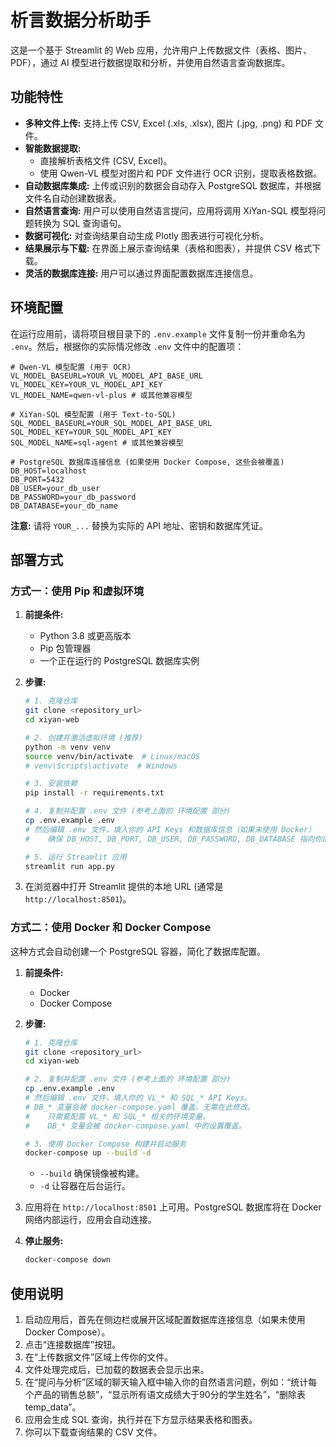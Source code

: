 # 析言数据分析助手

这是一个基于 Streamlit 的 Web 应用，允许用户上传数据文件（表格、图片、PDF），通过 AI 模型进行数据提取和分析，并使用自然语言查询数据库。

## 功能特性

*   **多种文件上传:** 支持上传 CSV, Excel (.xls, .xlsx), 图片 (.jpg, .png) 和 PDF 文件。
*   **智能数据提取:** 
    *   直接解析表格文件 (CSV, Excel)。
    *   使用 Qwen-VL 模型对图片和 PDF 文件进行 OCR 识别，提取表格数据。
*   **自动数据库集成:** 上传或识别的数据会自动存入 PostgreSQL 数据库，并根据文件名自动创建数据表。
*   **自然语言查询:** 用户可以使用自然语言提问，应用将调用 XiYan-SQL 模型将问题转换为 SQL 查询语句。
*   **数据可视化:** 对查询结果自动生成 Plotly 图表进行可视化分析。
*   **结果展示与下载:** 在界面上展示查询结果（表格和图表），并提供 CSV 格式下载。
*   **灵活的数据库连接:** 用户可以通过界面配置数据库连接信息。

## 环境配置

在运行应用前，请将项目根目录下的 `.env.example` 文件复制一份并重命名为 `.env`。然后，根据你的实际情况修改 `.env` 文件中的配置项：

```env
# Qwen-VL 模型配置 (用于 OCR)
VL_MODEL_BASEURL=YOUR_VL_MODEL_API_BASE_URL
VL_MODEL_KEY=YOUR_VL_MODEL_API_KEY
VL_MODEL_NAME=qwen-vl-plus # 或其他兼容模型

# XiYan-SQL 模型配置 (用于 Text-to-SQL)
SQL_MODEL_BASEURL=YOUR_SQL_MODEL_API_BASE_URL
SQL_MODEL_KEY=YOUR_SQL_MODEL_API_KEY
SQL_MODEL_NAME=sql-agent # 或其他兼容模型

# PostgreSQL 数据库连接信息 (如果使用 Docker Compose, 这些会被覆盖)
DB_HOST=localhost
DB_PORT=5432
DB_USER=your_db_user
DB_PASSWORD=your_db_password
DB_DATABASE=your_db_name
```

**注意:** 请将 `YOUR_...` 替换为实际的 API 地址、密钥和数据库凭证。

## 部署方式

### 方式一：使用 Pip 和虚拟环境

1.  **前提条件:**
    *   Python 3.8 或更高版本
    *   Pip 包管理器
    *   一个正在运行的 PostgreSQL 数据库实例

2.  **步骤:**
    ```bash
    # 1. 克隆仓库
    git clone <repository_url>
    cd xiyan-web

    # 2. 创建并激活虚拟环境 (推荐)
    python -m venv venv
    source venv/bin/activate  # Linux/macOS
    # venv\Scripts\activate  # Windows

    # 3. 安装依赖
    pip install -r requirements.txt

    # 4. 复制并配置 .env 文件 (参考上面的 环境配置 部分)
    cp .env.example .env
    # 然后编辑 .env 文件，填入你的 API Keys 和数据库信息（如果未使用 Docker）
    #    确保 DB_HOST, DB_PORT, DB_USER, DB_PASSWORD, DB_DATABASE 指向你的 PostgreSQL 实例

    # 5. 运行 Streamlit 应用
    streamlit run app.py
    ```

3.  在浏览器中打开 Streamlit 提供的本地 URL (通常是 `http://localhost:8501`)。

### 方式二：使用 Docker 和 Docker Compose

这种方式会自动创建一个 PostgreSQL 容器，简化了数据库配置。

1.  **前提条件:**
    *   Docker
    *   Docker Compose

2.  **步骤:**
    ```bash
    # 1. 克隆仓库
    git clone <repository_url>
    cd xiyan-web

    # 2. 复制并配置 .env 文件 (参考上面的 环境配置 部分)
    cp .env.example .env
    # 然后编辑 .env 文件，填入你的 VL_* 和 SQL_* API Keys。
    # DB_* 变量会被 docker-compose.yaml 覆盖，无需在此修改。
    #    只需要配置 VL_* 和 SQL_* 相关的环境变量。
    #    DB_* 变量会被 docker-compose.yaml 中的设置覆盖。

    # 3. 使用 Docker Compose 构建并启动服务
    docker-compose up --build -d
    ```
    *   `--build` 确保镜像被构建。
    *   `-d` 让容器在后台运行。

4.  应用将在 `http://localhost:8501` 上可用。PostgreSQL 数据库将在 Docker 网络内部运行，应用会自动连接。

5.  **停止服务:**
    ```bash
    docker-compose down
    ```

## 使用说明

1.  启动应用后，首先在侧边栏或展开区域配置数据库连接信息（如果未使用 Docker Compose）。
2.  点击“连接数据库”按钮。
3.  在“上传数据文件”区域上传你的文件。
4.  文件处理完成后，已加载的数据表会显示出来。
5.  在“提问与分析”区域的聊天输入框中输入你的自然语言问题，例如：“统计每个产品的销售总额”，“显示所有语文成绩大于90分的学生姓名”，“删除表 temp_data”。
6.  应用会生成 SQL 查询，执行并在下方显示结果表格和图表。
7.  你可以下载查询结果的 CSV 文件。
